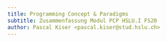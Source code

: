 ```yaml
---
title: Programming Concept & Paradigms
subtitle: Zusammenfassung Modul PCP HSLU.I FS20
author: Pascal Kiser <pascal.kiser@stud.hslu.ch>
---
```

